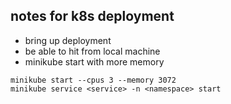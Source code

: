 ## notes for k8s deployment

- bring up deployment
- be able to hit from local machine
- minikube start with more memory

```
minikube start --cpus 3 --memory 3072
minikube service <service> -n <namespace> start
```
